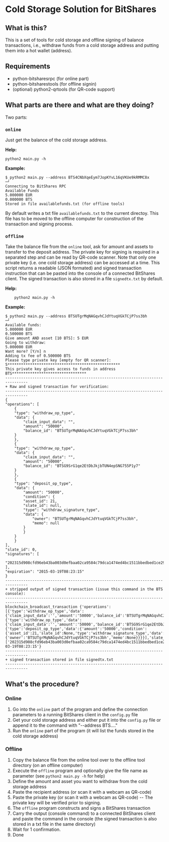 # Cold Storage Solution for BitShares #

## What is this? ##
This is a set of tools for cold storage and offline signing of balance
transactions, i.e., withdraw funds from a cold storage address and putting them
into a hot wallet (address).

## Requirements ##
 * python-bitsharesrpc (for online part)
 * python-bitsharestools (for offline signin)
 * (optional) python2-qrtools (for QR-code support)

## What parts are there and what are they doing? ##
Two parts:

### `online` ###
Just get the balance of the cold storage address.

**Help:**

    python2 main.py -h

**Example:**

    $ python2 main.py --address BTS4CNbXqeEym7JopKYvL16qVKUe9kRMMC8x                                                                                                               ─┘
    Connecting to BitShares RPC
    Available Funds
    5.000000 EUR
    0.000000 BTS
    Stored in file availablefunds.txt (for offline tools)

By default writes a txt file `availablefunds.txt` to the current directoy. This
file has to be moved to the offline computer for construction of the
transaction and signing process.

### `offline` ###
Take the balance file from the `online` tool, ask for amount and assets to
transfer to the deposit address. The private key for signing is required in a
separated step and can be read by QR-code scanner. Note that only
one private key (i.e. one cold storage address) can be accessed at a time.
This script returns a readable (JSON formated) and signed transaction
instruction that can be pasted into the console of a connected BitShares
client. The signed transaction is also stored in a file `signedtx.txt` by
default.

**Help:**

    	python2 main.py -h

**Example:**

    $ python2 main.py --address BTSUTgrMqNAGqvhCJdYtuqVGkTCjP7ss3bh                                                                                                              ─┘
    Available funds:
    5.000000 EUR
    0.500000 BTS
    Give amount AND asset [10 BTS]: 5 EUR
    Going to withdraw:
    5.000000 EUR
    Want more? [Y/n] n
    Adding tx fee of 0.500000 BTS
    Please type private key [empty for QR scanner]: 5**************************************************
    This private key gives access to funds in address BTS*********************************
    --------------------------------------------------------------------------------
    + Raw and signed transaction for verification:
    --------------------------------------------------------------------------------
    {
	"operations": [
	    {
		"type": "withdraw_op_type", 
		"data": {
		    "claim_input_data": "", 
		    "amount": "50000", 
		    "balance_id": "BTSUTgrMqNAGqvhCJdYtuqVGkTCjP7ss3bh"
		}
	    }, 
	    {
		"type": "withdraw_op_type", 
		"data": {
		    "claim_input_data": "", 
		    "amount": "50000", 
		    "balance_id": "BTSG9SrG1qe2EtDbJkjbTUN4epSNG755P1y7"
		}
	    }, 
	    {
		"type": "deposit_op_type", 
		"data": {
		    "amount": "50000", 
		    "condition": {
			"asset_id": 21, 
			"slate_id": null, 
			"type": "withdraw_signature_type", 
			"data": {
			    "owner": "BTSUTgrMqNAGqvhCJdYtuqVGkTCjP7ss3bh", 
			    "memo": null
			}
		    }
		}
	    }
	], 
	"slate_id": 0, 
	"signatures": [
	    "202315d908cfd96eb43ba003d0efbaa02ca9584c79dca1474ed4bc1511bbedbed1ce29bfa0e98f8b78dcabd9c127c50bda18f7d26d5b9f70f0a03bc3f9096f122f"
	], 
	"expiration": "2015-03-19T08:23:15"
    }
    --------------------------------------------------------------------------------
    + stripped output of signed transaction (issue this command in the BTS console):
    --------------------------------------------------------------------------------
    blockchain_broadcast_transaction {'operations':[{'type':'withdraw_op_type','data':{'claim_input_data':'','amount':'50000','balance_id':'BTSUTgrMqNAGqvhCJdYtuqVGkTCjP7ss3bh'}},{'type':'withdraw_op_type','data':{'claim_input_data':'','amount':'50000','balance_id':'BTSG9SrG1qe2EtDbJkjbTUN4epSNG755P1y7'}},{'type':'deposit_op_type','data':{'amount':'50000','condition':{'asset_id':21,'slate_id':None,'type':'withdraw_signature_type','data':{'owner':'BTSUTgrMqNAGqvhCJdYtuqVGkTCjP7ss3bh','memo':None}}}}],'slate_id':0,'signatures':['202315d908cfd96eb43ba003d0efbaa02ca9584c79dca1474ed4bc1511bbedbed1ce29bfa0e98f8b78dcabd9c127c50bda18f7d26d5b9f70f0a03bc3f9096f122f'],'expiration':'2015-03-19T08:23:15'}
    --------------------------------------------------------------------------------
    + signed transaction stored in file signedtx.txt
    --------------------------------------------------------------------------------

## What's the procedure? ##
### Online ###
1. Go into the `online` part of the program and define the connection parameters to a running BitShares client in the `config.py` file
2. Get your cold storage address and either put it into the `config.py` file or append it to the command with "--address BTS...."
3. Run the `online` part of the program (it will list the funds stored in the cold storage address)

### Offline ###
1. Copy the balance file from the online tool over to the offline tool directory (on an offline computer)
2. Execute the `offline` program and optionally give the file name as parameter (see `python2 main.py -h` for help)
3. Define the amount and asset you want to withdraw from the cold storage address
4. Paste the recipient address (or scan it with a webcam as QR-code)
5. Paste the private key (or scan it with a webcam as QR-code) -- The private key will be verified prior to signing.
6. The `offline` program constructs and signs a BitShares transaction 
7. Carry the output (console command) to a connected BitShares client and paste the command in the console (the signed transaction is also stored in a txt file in the same directory)
8. Wait for 1 confirmation.
9. Done
